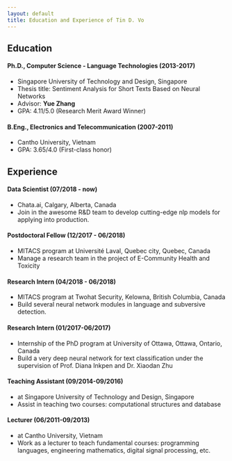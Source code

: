 ```yaml
---
layout: default
title: Education and Experience of Tin D. Vo
---
```


## Education  
#### Ph.D., Computer Science - Language Technologies (2013-2017)
- Singapore University of Technology and Design, Singapore  
- Thesis title: Sentiment Analysis for Short Texts Based on Neural Networks  
- Advisor: __Yue Zhang__  
- GPA: 4.11/5.0 (Research Merit Award Winner)  

#### B.Eng., Electronics and Telecommunication (2007-2011)  
- Cantho University, Vietnam  
- GPA: 3.65/4.0 (First-class honor)  

## Experience  
#### Data Scientist (07/2018 - now)  
- Chata.ai, Calgary, Alberta, Canada 
- Join in the awesome R&D team to develop cutting-edge nlp models for applying into production.  

#### Postdoctoral Fellow (12/2017 - 06/2018)  
- MITACS program at Université Laval, Quebec city, Quebec, Canada  
- Manage a research team in the project of E-Community Health and Toxicity  

#### Research Intern (04/2018 - 06/2018)
- MITACS program at Twohat Security, Kelowna, British Columbia, Canada  
- Build several neural network modules in language and subversive detection.  

#### Research Intern (01/2017-06/2017)
- Internship of the PhD program at University of Ottawa, Ottawa, Ontario, Canada  
- Build a very deep neural network for text classification under the supervision of  Prof. Diana Inkpen and Dr. Xiaodan Zhu  

#### Teaching Assistant (09/2014-09/2016)  
- at Singapore University of Technology and Design, Singapore  
- Assist in teaching two courses: computational structures and database  

#### Lecturer (06/2011-09/2013)
- at Cantho University, Vietnam  
- Work as a lecturer to teach fundamental courses: programming languages, engineering mathematics, digital signal processing, etc.
